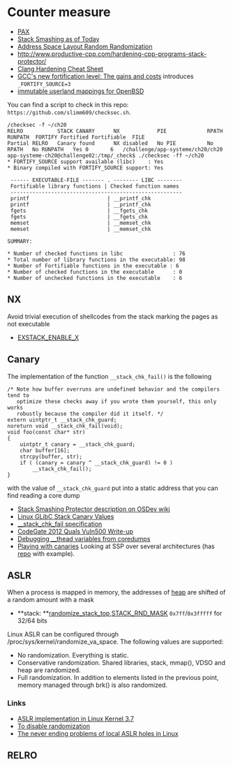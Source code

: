 # Counter measure

 - [PAX](https://pax.grsecurity.net/)
 - [Stack Smashing as of Today](https://www.blackhat.com/presentations/bh-europe-09/Fritsch/Blackhat-Europe-2009-Fritsch-Bypassing-aslr-slides.pdf)
 - [Address Space Layout Random Randomization](http://security.cs.rpi.edu/courses/binexp-spring2015/lectures/15/09_lecture.pdf)
 - http://www.productive-cpp.com/hardening-cpp-programs-stack-protector/
 - [Clang Hardening Cheat Sheet](https://blog.quarkslab.com/clang-hardening-cheat-sheet.html)
 - [GCC's new fortification level: The gains and costs](https://developers.redhat.com/articles/2022/09/17/gccs-new-fortification-level) introduces ``_FORTIFY_SOURCE=3``
 - [immutable userland mappings for OpenBSD](https://undeadly.org/cgi?action=article;sid=20220902100648)

You can find a script to check in this repo: ``https://github.com/slimm609/checksec.sh``.

```
/checksec -f ~/ch20
RELRO           STACK CANARY      NX            PIE             RPATH      RUNPATH	FORTIFY	Fortified Fortifiable  FILE
Partial RELRO   Canary found      NX disabled   No PIE          No RPATH   No RUNPATH   Yes	0		6	/challenge/app-systeme/ch20/ch20
app-systeme-ch20@challenge02:/tmp/_check$ ./checksec -ff ~/ch20
* FORTIFY_SOURCE support available (libc)    : Yes
* Binary compiled with FORTIFY_SOURCE support: Yes

 ------ EXECUTABLE-FILE ------- . -------- LIBC --------
 Fortifiable library functions | Checked function names
 -------------------------------------------------------
 printf                         | __printf_chk
 printf                         | __printf_chk
 fgets                          | __fgets_chk
 fgets                          | __fgets_chk
 memset                         | __memset_chk
 memset                         | __memset_chk

SUMMARY:

* Number of checked functions in libc                : 76
* Total number of library functions in the executable: 98
* Number of Fortifiable functions in the executable : 6
* Number of checked functions in the executable      : 0
* Number of unchecked functions in the executable    : 6

```

## NX

Avoid trivial execution of shellcodes from the stack marking the pages as not executable

 - [EXSTACK_ENABLE_X](http://lxr.free-electrons.com/ident?v=3.18;i=EXSTACK_ENABLE_X)

## Canary

The implementation of the function ``__stack_chk_fail()`` is the following

```
/* Note how buffer overruns are undefined behavior and the compilers tend to
   optimize these checks away if you wrote them yourself, this only works
   robustly because the compiler did it itself. */
extern uintptr_t __stack_chk_guard;
noreturn void __stack_chk_fail(void);
void foo(const char* str)
{
    uintptr_t canary = __stack_chk_guard;
    char buffer[16];
    strcpy(buffer, str);
    if ( (canary = canary ^ __stack_chk_guard) != 0 )
        __stack_chk_fail();
}
```

with the value of ``__stack_chk_guard`` put into a static address that you can find
reading a core dump

 - [Stack Smashing Protector description on OSDev wiki](http://wiki.osdev.org/Stack_Smashing_Protector)
 - [Linux GLibC Stack Canary Values](https://xorl.wordpress.com/2010/10/14/linux-glibc-stack-canary-values/)
 - [__stack_chk_fail specification](http://refspecs.linux-foundation.org/LSB_4.1.0/LSB-Core-generic/LSB-Core-generic/libc---stack-chk-fail-1.html)
 - [CodeGate 2012 Quals Vuln500 Write-up](http://mslc.ctf.su/wp/codegate-2012-quals-vuln500-write-up/)
 - [Debugging __thead variables from coredumps](https://www.technovelty.org/linux/debugging-__thead-variables-from-coredumps.html)
 - [Playing with canaries](https://www.elttam.com.au/blog/playing-with-canaries/) Looking at SSP over several architectures (has [repo](https://github.com/elttam/canary-fun) with example).


## ASLR

When a process is mapped in memory, the addresses of 
[heap](http://lxr.free-electrons.com/ident?v=3.18;i=arch_randomize_brk)
are shifted of a random amount with a mask

 - **stack: **[randomize_stack_top](http://lxr.free-electrons.com/ident?v=3.18;i=randomize_stack_top),[STACK_RND_MASK](http://lxr.free-electrons.com/ident?v=3.18;i=STACK_RND_MASK) ``0x7ff``/``0x3fffff`` for 32/64 bits

Linux ASLR can be configured through /proc/sys/kernel/randomize_va_space. The following values are supported:

 - No randomization. Everything is static.
 - Conservative randomization. Shared libraries, stack, mmap(), VDSO and heap are randomized.
 - Full randomization. In addition to elements listed in the previous point, memory managed through brk() is also randomized.

### Links

 - [ASLR implementation in Linux Kernel 3.7](http://shell-storm.org/blog/ASLR-implementation-in-Linux-Kernel-3.7/)
 - [To disable randomization](https://gcc.gnu.org/wiki/Randomization)
 - [The never ending problems of local ASLR holes in Linux](https://blog.blazeinfosec.com/the-never-ending-problems-of-local-aslr-holes-in-linux/)

## RELRO


